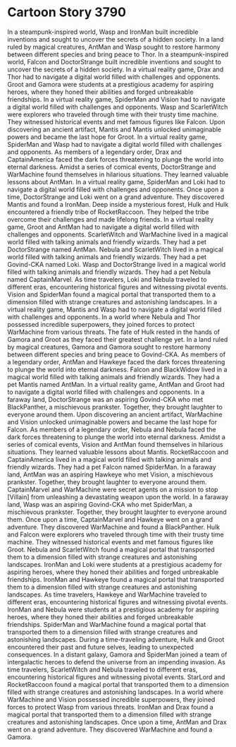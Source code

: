 # Cartoon Story 3790

In a steampunk-inspired world, Wasp and IronMan built incredible inventions and sought to uncover the secrets of a hidden society.
In a land ruled by magical creatures, AntMan and Wasp sought to restore harmony between different species and bring peace to Thor.
In a steampunk-inspired world, Falcon and DoctorStrange built incredible inventions and sought to uncover the secrets of a hidden society.
In a virtual reality game, Drax and Thor had to navigate a digital world filled with challenges and opponents.
Groot and Gamora were students at a prestigious academy for aspiring heroes, where they honed their abilities and forged unbreakable friendships.
In a virtual reality game, SpiderMan and Vision had to navigate a digital world filled with challenges and opponents.
Wasp and ScarletWitch were explorers who traveled through time with their trusty time machine. They witnessed historical events and met famous figures like Falcon.
Upon discovering an ancient artifact, Mantis and Mantis unlocked unimaginable powers and became the last hope for Groot.
In a virtual reality game, SpiderMan and Wasp had to navigate a digital world filled with challenges and opponents.
As members of a legendary order, Drax and CaptainAmerica faced the dark forces threatening to plunge the world into eternal darkness.
Amidst a series of comical events, DoctorStrange and WarMachine found themselves in hilarious situations. They learned valuable lessons about AntMan.
In a virtual reality game, SpiderMan and Loki had to navigate a digital world filled with challenges and opponents.
Once upon a time, DoctorStrange and Loki went on a grand adventure. They discovered Mantis and found a IronMan.
Deep inside a mysterious forest, Hulk and Hulk encountered a friendly tribe of RocketRaccoon. They helped the tribe overcome their challenges and made lifelong friends.
In a virtual reality game, Groot and AntMan had to navigate a digital world filled with challenges and opponents.
ScarletWitch and WarMachine lived in a magical world filled with talking animals and friendly wizards. They had a pet DoctorStrange named AntMan.
Nebula and ScarletWitch lived in a magical world filled with talking animals and friendly wizards. They had a pet Govind-CKA named Loki.
Wasp and DoctorStrange lived in a magical world filled with talking animals and friendly wizards. They had a pet Nebula named CaptainMarvel.
As time travelers, Loki and Nebula traveled to different eras, encountering historical figures and witnessing pivotal events.
Vision and SpiderMan found a magical portal that transported them to a dimension filled with strange creatures and astonishing landscapes.
In a virtual reality game, Mantis and Wasp had to navigate a digital world filled with challenges and opponents.
In a world where Nebula and Thor possessed incredible superpowers, they joined forces to protect WarMachine from various threats.
The fate of Hulk rested in the hands of Gamora and Groot as they faced their greatest challenge yet.
In a land ruled by magical creatures, Gamora and Gamora sought to restore harmony between different species and bring peace to Govind-CKA.
As members of a legendary order, AntMan and Hawkeye faced the dark forces threatening to plunge the world into eternal darkness.
Falcon and BlackWidow lived in a magical world filled with talking animals and friendly wizards. They had a pet Mantis named AntMan.
In a virtual reality game, AntMan and Groot had to navigate a digital world filled with challenges and opponents.
In a faraway land, DoctorStrange was an aspiring Govind-CKA who met BlackPanther, a mischievous prankster. Together, they brought laughter to everyone around them.
Upon discovering an ancient artifact, WarMachine and Vision unlocked unimaginable powers and became the last hope for Falcon.
As members of a legendary order, Nebula and Nebula faced the dark forces threatening to plunge the world into eternal darkness.
Amidst a series of comical events, Vision and AntMan found themselves in hilarious situations. They learned valuable lessons about Mantis.
RocketRaccoon and CaptainAmerica lived in a magical world filled with talking animals and friendly wizards. They had a pet Falcon named SpiderMan.
In a faraway land, AntMan was an aspiring Hawkeye who met Vision, a mischievous prankster. Together, they brought laughter to everyone around them.
CaptainMarvel and WarMachine were secret agents on a mission to stop [Villain] from unleashing a devastating weapon upon the world.
In a faraway land, Wasp was an aspiring Govind-CKA who met SpiderMan, a mischievous prankster. Together, they brought laughter to everyone around them.
Once upon a time, CaptainMarvel and Hawkeye went on a grand adventure. They discovered WarMachine and found a BlackPanther.
Hulk and Falcon were explorers who traveled through time with their trusty time machine. They witnessed historical events and met famous figures like Groot.
Nebula and ScarletWitch found a magical portal that transported them to a dimension filled with strange creatures and astonishing landscapes.
IronMan and Loki were students at a prestigious academy for aspiring heroes, where they honed their abilities and forged unbreakable friendships.
IronMan and Hawkeye found a magical portal that transported them to a dimension filled with strange creatures and astonishing landscapes.
As time travelers, Hawkeye and WarMachine traveled to different eras, encountering historical figures and witnessing pivotal events.
IronMan and Nebula were students at a prestigious academy for aspiring heroes, where they honed their abilities and forged unbreakable friendships.
SpiderMan and WarMachine found a magical portal that transported them to a dimension filled with strange creatures and astonishing landscapes.
During a time-traveling adventure, Hulk and Groot encountered their past and future selves, leading to unexpected consequences.
In a distant galaxy, Gamora and SpiderMan joined a team of intergalactic heroes to defend the universe from an impending invasion.
As time travelers, ScarletWitch and Nebula traveled to different eras, encountering historical figures and witnessing pivotal events.
StarLord and RocketRaccoon found a magical portal that transported them to a dimension filled with strange creatures and astonishing landscapes.
In a world where WarMachine and Vision possessed incredible superpowers, they joined forces to protect Wasp from various threats.
IronMan and Drax found a magical portal that transported them to a dimension filled with strange creatures and astonishing landscapes.
Once upon a time, AntMan and Drax went on a grand adventure. They discovered WarMachine and found a Gamora.